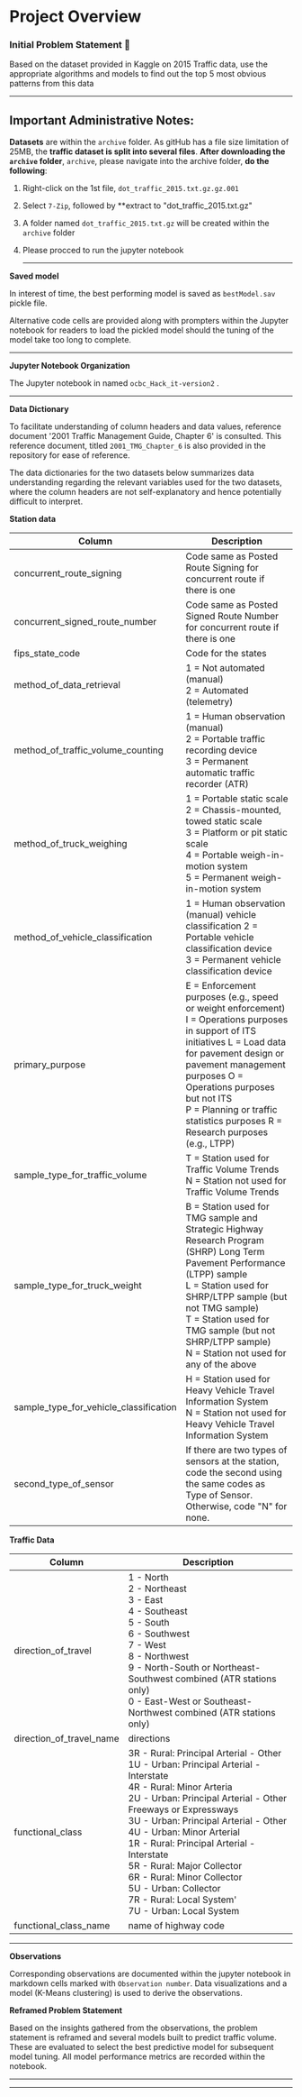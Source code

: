 # Project Overview

### Initial Problem Statement :book:

Based on the dataset provided in Kaggle on 2015 Traffic data, use the appropriate algorithms and models to find out the top 5 most obvious patterns from this data

___

## Important Administrative Notes:

**Datasets** are within the `archive` folder. As gitHub has a file size limitation of 25MB, the **traffic dataset is split into several files**. **After downloading the `archive` folder**, `archive`, please navigate into the archive folder, **do the following**:

1. Right-click on the 1st file, `dot_traffic_2015.txt.gz.gz.001`

2. Select `7-Zip`, followed by **extract to "dot_traffic_2015.txt.gz\"

3. A folder named `dot_traffic_2015.txt.gz` will be created within the `archive` folder

4. Please procced to run the jupyter notebook

   ___

**Saved model** 

In interest of time, the best performing model is saved as `bestModel.sav` pickle file. 

Alternative code cells are provided along with prompters within the Jupyter notebook for readers to load the pickled model should the tuning of the model take too long to complete.

---

**Jupyter Notebook Organization**

The Jupyter notebook in named `ocbc_Hack_it-version2` . 

----

**Data Dictionary**

To facilitate understanding of column headers and data values, reference document '2001 Traffic Management Guide, Chapter 6' is consulted. This reference document, titled `2001_TMG_Chapter_6` is also provided in the repository for ease of reference.

The data dictionaries for the two datasets below summarizes data understanding regarding the relevant variables used for the two datasets, where the column headers are not self-explanatory and hence potentially difficult to interpret.

**Station data**

| Column                                 | Description                                                  |
| -------------------------------------- | ------------------------------------------------------------ |
| concurrent_route_signing               | Code same as Posted Route Signing for concurrent route if there is one |
| concurrent_signed_route_number         | Code same as Posted Signed Route Number for concurrent route if there is one |
| fips_state_code                        | Code for the states                                          |
| method_of_data_retrieval               | 1 = Not automated (manual)<br />2 = Automated (telemetry)    |
| method_of_traffic_volume_counting      | 1 = Human observation (manual)<br/>2 = Portable traffic recording device<br/>3 = Permanent automatic traffic recorder (ATR) |
| method_of_truck_weighing               | 1 = Portable static scale<br/>2 = Chassis-mounted, towed static scale<br/>3 = Platform or pit static scale<br/>4 = Portable weigh-in-motion system<br/>5 = Permanent weigh-in-motion system |
| method_of_vehicle_classification       | 1 = Human observation (manual) vehicle classification 2 = Portable vehicle classification device<br/>3 = Permanent vehicle classification device |
| primary_purpose                        | E = Enforcement purposes (e.g., speed or weight enforcement)<br/>I = Operations purposes in support of ITS initiatives L = Load data for pavement design or pavement management purposes O = Operations purposes but not ITS<br/>P = Planning or traffic statistics purposes R = Research purposes (e.g., LTPP) |
| sample_type_for_traffic_volume         | T = Station used for Traffic Volume Trends<br/>N = Station not used for Traffic Volume Trends |
| sample_type_for_truck_weight           | B = Station used for TMG sample and Strategic Highway Research Program (SHRP) Long Term Pavement Performance (LTPP) sample<br/>L = Station used for SHRP/LTPP sample (but not TMG sample)<br/>T = Station used for TMG sample (but not SHRP/LTPP sample)<br/>N = Station not used for any of the above |
| sample_type_for_vehicle_classification | H = Station used for Heavy Vehicle Travel Information System<br/>N = Station not used for Heavy Vehicle Travel Information System |
| second_type_of_sensor                  | If there are two types of sensors at the station, code the second using the same codes as Type of Sensor. Otherwise, code "N" for none. |



**Traffic Data**

| Column                   | Description                                                  |
| ------------------------ | ------------------------------------------------------------ |
| direction_of_travel      | 1 - North<br />2 - Northeast<br />3 - East<br />4 - Southeast<br />5 - South<br />6 - Southwest<br />7 - West<br />8 - Northwest<br />9 - North-South or Northeast-Southwest combined (ATR stations only)<br />0 - East-West or Southeast-Northwest combined (ATR stations only) |
| direction_of_travel_name | directions                                                   |
| functional_class         | 3R - Rural: Principal Arterial - Other<br />1U - Urban: Principal Arterial - Interstate<br />4R - Rural: Minor Arteria<br />2U - Urban: Principal Arterial - Other Freeways or Expressways<br />3U -  Urban: Principal Arterial - Other<br />4U - Urban: Minor Arterial<br />1R - Rural: Principal Arterial - Interstate<br />5R - Rural: Major Collector<br />6R - Rural: Minor Collector<br />5U - Urban: Collector<br />7R - Rural: Local System'<br />7U - Urban: Local System |
| functional_class_name    | name of highway code                                         |



____

**Observations**

Corresponding observations are documented within the jupyter notebook in markdown cells marked with `Observation number`. Data visualizations and a model (K-Means clustering) is used to derive the observations.

**Reframed Problem Statement**

Based on the insights gathered from the observations, the problem statement is reframed and several models built to predict traffic volume. These are evaluated to select the best predictive model for subsequent model tuning. All model performance metrics are recorded within the notebook.

------



___

